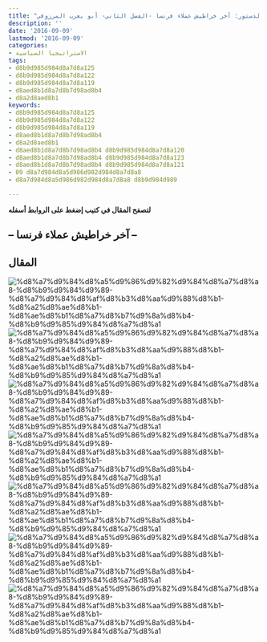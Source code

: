 ```yaml
---
title: "الإنقلاب على الدستور: آخر خراطيش عملاء فرنسا -الفصل الثاني- أبو يعرب المرزوقي"
description: ''
date: '2016-09-09'
lastmod: '2016-09-09'
categories:
- الاستراتيجيا السياسية
tags:
- d8b9d985d984d8a7d8a125
- d8b9d985d984d8a7d8a122
- d8b9d985d984d8a7d8a119
- d8aed8b1d8a7d8b7d98ad8b4
- d8a2d8aed8b1
keywords:
- d8b9d985d984d8a7d8a125
- d8b9d985d984d8a7d8a122
- d8b9d985d984d8a7d8a119
- d8aed8b1d8a7d8b7d98ad8b4
- d8a2d8aed8b1
- d8aed8b1d8a7d8b7d98ad8b4 d8b9d985d984d8a7d8a120
- d8aed8b1d8a7d8b7d98ad8b4 d8b9d985d984d8a7d8a123
- d8aed8b1d8a7d8b7d98ad8b4 d8b9d985d984d8a7d8a121
- 09 d8a7d984d8a5d986d982d984d8a7d8a8
- d8a7d984d8a5d986d982d984d8a7d8a8 d8b9d984d989

---
```

**لتصفح المقال في كتيب إضغط على الروابط أسفله**

## **– آخر خراطيش عملاء فرنسا –**

## المقال

![%d8%a7%d9%84%d8%a5%d9%86%d9%82%d9%84%d8%a7%d8%a8-%d8%b9%d9%84%d9%89-%d8%a7%d9%84%d8%af%d8%b3%d8%aa%d9%88%d8%b1-%d8%a2%d8%ae%d8%b1-%d8%ae%d8%b1%d8%a7%d8%b7%d9%8a%d8%b4-%d8%b9%d9%85%d9%84%d8%a7%d8%a1](https://abouyaarebmarzouki.wordpress.com/wp-content/uploads/2016/09/d8a7d984d8a5d986d982d984d8a7d8a8-d8b9d984d989-d8a7d984d8afd8b3d8aad988d8b1-d8a2d8aed8b1-d8aed8b1d8a7d8b7d98ad8b4-d8b9d985d984d8a7d8a119.png?w=648) ![%d8%a7%d9%84%d8%a5%d9%86%d9%82%d9%84%d8%a7%d8%a8-%d8%b9%d9%84%d9%89-%d8%a7%d9%84%d8%af%d8%b3%d8%aa%d9%88%d8%b1-%d8%a2%d8%ae%d8%b1-%d8%ae%d8%b1%d8%a7%d8%b7%d9%8a%d8%b4-%d8%b9%d9%85%d9%84%d8%a7%d8%a1](https://abouyaarebmarzouki.wordpress.com/wp-content/uploads/2016/09/d8a7d984d8a5d986d982d984d8a7d8a8-d8b9d984d989-d8a7d984d8afd8b3d8aad988d8b1-d8a2d8aed8b1-d8aed8b1d8a7d8b7d98ad8b4-d8b9d985d984d8a7d8a120.png?w=648) ![%d8%a7%d9%84%d8%a5%d9%86%d9%82%d9%84%d8%a7%d8%a8-%d8%b9%d9%84%d9%89-%d8%a7%d9%84%d8%af%d8%b3%d8%aa%d9%88%d8%b1-%d8%a2%d8%ae%d8%b1-%d8%ae%d8%b1%d8%a7%d8%b7%d9%8a%d8%b4-%d8%b9%d9%85%d9%84%d8%a7%d8%a1](https://abouyaarebmarzouki.wordpress.com/wp-content/uploads/2016/09/d8a7d984d8a5d986d982d984d8a7d8a8-d8b9d984d989-d8a7d984d8afd8b3d8aad988d8b1-d8a2d8aed8b1-d8aed8b1d8a7d8b7d98ad8b4-d8b9d985d984d8a7d8a121.png?w=648) ![%d8%a7%d9%84%d8%a5%d9%86%d9%82%d9%84%d8%a7%d8%a8-%d8%b9%d9%84%d9%89-%d8%a7%d9%84%d8%af%d8%b3%d8%aa%d9%88%d8%b1-%d8%a2%d8%ae%d8%b1-%d8%ae%d8%b1%d8%a7%d8%b7%d9%8a%d8%b4-%d8%b9%d9%85%d9%84%d8%a7%d8%a1](https://abouyaarebmarzouki.wordpress.com/wp-content/uploads/2016/09/d8a7d984d8a5d986d982d984d8a7d8a8-d8b9d984d989-d8a7d984d8afd8b3d8aad988d8b1-d8a2d8aed8b1-d8aed8b1d8a7d8b7d98ad8b4-d8b9d985d984d8a7d8a122.png?w=648) ![%d8%a7%d9%84%d8%a5%d9%86%d9%82%d9%84%d8%a7%d8%a8-%d8%b9%d9%84%d9%89-%d8%a7%d9%84%d8%af%d8%b3%d8%aa%d9%88%d8%b1-%d8%a2%d8%ae%d8%b1-%d8%ae%d8%b1%d8%a7%d8%b7%d9%8a%d8%b4-%d8%b9%d9%85%d9%84%d8%a7%d8%a1](https://abouyaarebmarzouki.wordpress.com/wp-content/uploads/2016/09/d8a7d984d8a5d986d982d984d8a7d8a8-d8b9d984d989-d8a7d984d8afd8b3d8aad988d8b1-d8a2d8aed8b1-d8aed8b1d8a7d8b7d98ad8b4-d8b9d985d984d8a7d8a123.png?w=648) ![%d8%a7%d9%84%d8%a5%d9%86%d9%82%d9%84%d8%a7%d8%a8-%d8%b9%d9%84%d9%89-%d8%a7%d9%84%d8%af%d8%b3%d8%aa%d9%88%d8%b1-%d8%a2%d8%ae%d8%b1-%d8%ae%d8%b1%d8%a7%d8%b7%d9%8a%d8%b4-%d8%b9%d9%85%d9%84%d8%a7%d8%a1](https://abouyaarebmarzouki.wordpress.com/wp-content/uploads/2016/09/d8a7d984d8a5d986d982d984d8a7d8a8-d8b9d984d989-d8a7d984d8afd8b3d8aad988d8b1-d8a2d8aed8b1-d8aed8b1d8a7d8b7d98ad8b4-d8b9d985d984d8a7d8a124.png?w=648) ![%d8%a7%d9%84%d8%a5%d9%86%d9%82%d9%84%d8%a7%d8%a8-%d8%b9%d9%84%d9%89-%d8%a7%d9%84%d8%af%d8%b3%d8%aa%d9%88%d8%b1-%d8%a2%d8%ae%d8%b1-%d8%ae%d8%b1%d8%a7%d8%b7%d9%8a%d8%b4-%d8%b9%d9%85%d9%84%d8%a7%d8%a1](https://abouyaarebmarzouki.wordpress.com/wp-content/uploads/2016/09/d8a7d984d8a5d986d982d984d8a7d8a8-d8b9d984d989-d8a7d984d8afd8b3d8aad988d8b1-d8a2d8aed8b1-d8aed8b1d8a7d8b7d98ad8b4-d8b9d985d984d8a7d8a125.png?w=648)

###
